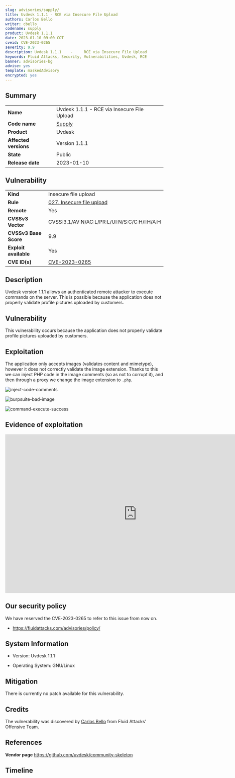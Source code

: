 ```yaml
---
slug: advisories/supply/
title: Uvdesk 1.1.1 - RCE via Insecure File Upload
authors: Carlos Bello
writer: cbello
codename: supply
product: Uvdesk 1.1.1
date: 2023-01-10 09:00 COT
cveid: CVE-2023-0265
severity: 9.9
description: Uvdesk 1.1.1    -     RCE via Insecure File Upload
keywords: Fluid Attacks, Security, Vulnerabilities, Uvdesk, RCE
banner: advisories-bg
advise: yes
template: maskedAdvisory
encrypted: yes
---
```


## Summary

|                       |                                                                    |
| --------------------- | -------------------------------------------------------------------|
| **Name**              | Uvdesk 1.1.1 - RCE via Insecure File Upload                        |
| **Code name**         | [Supply](https://en.wikipedia.org/wiki/Air_Supply)                 |
| **Product**           | Uvdesk                                                             |
| **Affected versions** | Version 1.1.1                                                      |
| **State**             | Public                                                             |
| **Release date**      | 2023-01-10                                                         |

## Vulnerability

|                       |                                                                                                                             |
| --------------------- | ----------------------------------------------------------------------------------------------------------------------------|
| **Kind**              | Insecure file upload                                                                                                        |
| **Rule**              | [027. Insecure file upload](https://docs.fluidattacks.com/criteria/vulnerabilities/027)                                     |
| **Remote**            | Yes                                                                                                                         |
| **CVSSv3 Vector**     | CVSS:3.1/AV:N/AC:L/PR:L/UI:N/S:C/C:H/I:H/A:H                                                                                |
| **CVSSv3 Base Score** | 9.9                                                                                                                         |
| **Exploit available** | Yes                                                                                                                         |
| **CVE ID(s)**         | [CVE-2023-0265](https://cve.mitre.org/cgi-bin/cvename.cgi?name=CVE-2023-0265)                                               |

## Description

Uvdesk version 1.1.1 allows an authenticated remote attacker to execute
commands on the server. This is possible because the application does not
properly validate profile pictures uploaded by customers.

## Vulnerability

This vulnerability occurs because the application does not properly validate
profile pictures uploaded by customers.

## Exploitation

The application only accepts images (validates content and mimetype), however
it does not correctly validate the image extension. Thanks to this we can inject
PHP code in the image comments (so as not to corrupt it), and then through a
proxy we change the image extension to `.php`.

![inject-code-comments](https://user-images.githubusercontent.com/51862990/212500420-0941e1e6-1778-418c-8c52-4176a9db2ba4.png)

![burpsuite-bad-image](https://user-images.githubusercontent.com/51862990/212500190-688d3fed-ad1c-4cb3-9983-21925ba725f7.png)

![command-execute-success](https://user-images.githubusercontent.com/51862990/212500447-76cea3ec-88b5-4739-9211-7fcbec0477a0.png)

## Evidence of exploitation

<iframe src="https://www.veed.io/embed/7e600b02-ed61-4dbf-ab93-7dffae7bb06b"
width="835" height="505" frameborder="0" title="explotation-rce-vdesk.mp4"
webkitallowfullscreen mozallowfullscreen allowfullscreen></iframe>

## Our security policy

We have reserved the CVE-2023-0265 to refer to this issue from now on.

* https://fluidattacks.com/advisories/policy/

## System Information

* Version: Uvdesk 1.1.1

* Operating System: GNU/Linux

## Mitigation

There is currently no patch available for this vulnerability.

## Credits

The vulnerability was discovered by [Carlos
Bello](https://www.linkedin.com/in/carlos-andres-bello) from Fluid Attacks'
Offensive Team.

## References

**Vendor page** <https://github.com/uvdesk/community-skeleton>

## Timeline

<time-lapse
  discovered="2023-12-14"
  contacted="2023-12-14"
  replied="2023-12-14"
  confirmed=""
  patched=""
  disclosure="">
</time-lapse>
